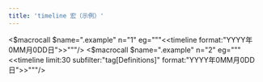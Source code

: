 ```yaml
---
title: 'timeline 宏（示例）'
---
```


<$macrocall $name=".example" n="1" eg="""<<timeline format:"YYYY年0MM月0DD日">>"""/>
<$macrocall $name=".example" n="2" eg="""<<timeline limit:30 subfilter:"tag[Definitions]" format:"YYYY年0MM月0DD日">>"""/>
